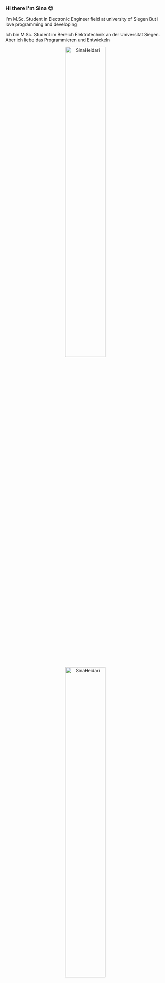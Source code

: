 ### Hi there I'm Sina 😊
<p>I'm M.Sc. Student in Electronic Engineer field at university of Siegen But i love programming and developing </p>
<p>Ich bin M.Sc. Student im Bereich Elektrotechnik an der Universität Siegen. Aber ich liebe das Programmieren und Entwickeln </p>

<div align="center">
<img width="50%" src="https://github-readme-stats.vercel.app/api?username=Heidarisina&show_icons=true&theme=dracula" alt="SinaHeidari" />
</div>

<div align="center">
<img width="50%" src="https://github-readme-stats.vercel.app/api/top-langs/?username=Heidarisina&layout=compact&hide=TSQL&theme=dracula" alt="SinaHeidari" />
</div>
